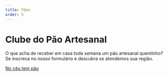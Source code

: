 ```yaml
---
title: Pães
order: 5
---
```


# Clube do Pão Artesanal

O que acha de receber em casa toda semana um pão artesanal quentinho? Se inscreva no nosso formulário e descubra se atendemos sua região.

[No céu tem pão](/paes)
